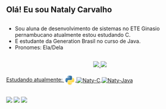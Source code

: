 ## Olá! Eu sou Nataly Carvalho
##
- Sou aluna de desenvolvimento de sistemas no ETE Ginasio pernambucano atualmente estou estudando C.
- E estudante da Generation Brasil no curso de Java.
- Pronomes: Ela/Dela
##
<div align="center">
  <a href="(https://github.com/Nataly-Carvalho/)">
  <img height="130em" src="https://github-readme-stats.vercel.app/api?username=Nataly-Carvalho&show_icons=true&theme=onedark&include_all_commits=true&count_private=true"/>
 <img height= "130cm" src="http://github-readme-streak-stats.herokuapp.com?user=Nataly-Carvalho&theme=onedark&hide_border=true&date_format=n%2Fj%5B%2FY%5D&locale=pt-br"/>
</div>
  
  </div>
<div style="display: inline_block"><br>
  Estudando atualmente:
  <img align="center" alt="Naty-Python" height="30" width="30" src="https://raw.githubusercontent.com/devicons/devicon/master/icons/python/python-original.svg">
  <img align="center" alt="Naty-C" height="30" width="30" <img src="https://cdn.jsdelivr.net/gh/devicons/devicon/icons/c/c-original.svg" />
   <img align="center" alt="Naty-Java" height="30" width="30" <img src="https://cdn.jsdelivr.net/gh/devicons/devicon/icons/java/java-original.svg" />

  
</div>

##
<div> 
  <a href="https://www.instagram.com/nataly_nyaa/" target="_blank"><img src="https://img.shields.io/badge/-Instagram-%23E4405F?style=for-the-badge&logo=instagram&logoColor=white" target="_blank"></a>
  <a href = "mailto:natalycarvalho.dev@gmail.com"><img src="https://img.shields.io/badge/-Gmail-%23333?style=for-the-badge&logo=gmail&logoColor=white" target="_blank"></a>
  <a href="https://www.linkedin.com/in/nataly-carvalho-6767bb222/" target="_blank"><img src="https://img.shields.io/badge/-LinkedIn-%230077B5?style=for-the-badge&logo=linkedin&logoColor=white" target="_blank"></a> 

</div>
